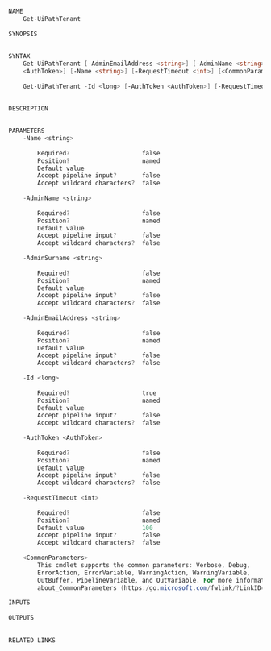 ﻿```PowerShell

NAME
    Get-UiPathTenant
    
SYNOPSIS
    
    
SYNTAX
    Get-UiPathTenant [-AdminEmailAddress <string>] [-AdminName <string>] [-AdminSurname <string>] [-AuthToken 
    <AuthToken>] [-Name <string>] [-RequestTimeout <int>] [<CommonParameters>]
    
    Get-UiPathTenant -Id <long> [-AuthToken <AuthToken>] [-RequestTimeout <int>] [<CommonParameters>]
    
    
DESCRIPTION
    

PARAMETERS
    -Name <string>
        
        Required?                    false
        Position?                    named
        Default value                
        Accept pipeline input?       false
        Accept wildcard characters?  false
        
    -AdminName <string>
        
        Required?                    false
        Position?                    named
        Default value                
        Accept pipeline input?       false
        Accept wildcard characters?  false
        
    -AdminSurname <string>
        
        Required?                    false
        Position?                    named
        Default value                
        Accept pipeline input?       false
        Accept wildcard characters?  false
        
    -AdminEmailAddress <string>
        
        Required?                    false
        Position?                    named
        Default value                
        Accept pipeline input?       false
        Accept wildcard characters?  false
        
    -Id <long>
        
        Required?                    true
        Position?                    named
        Default value                
        Accept pipeline input?       false
        Accept wildcard characters?  false
        
    -AuthToken <AuthToken>
        
        Required?                    false
        Position?                    named
        Default value                
        Accept pipeline input?       false
        Accept wildcard characters?  false
        
    -RequestTimeout <int>
        
        Required?                    false
        Position?                    named
        Default value                100
        Accept pipeline input?       false
        Accept wildcard characters?  false
        
    <CommonParameters>
        This cmdlet supports the common parameters: Verbose, Debug,
        ErrorAction, ErrorVariable, WarningAction, WarningVariable,
        OutBuffer, PipelineVariable, and OutVariable. For more information, see 
        about_CommonParameters (https:/go.microsoft.com/fwlink/?LinkID=113216). 
    
INPUTS
    
OUTPUTS
    
    
RELATED LINKS



```
